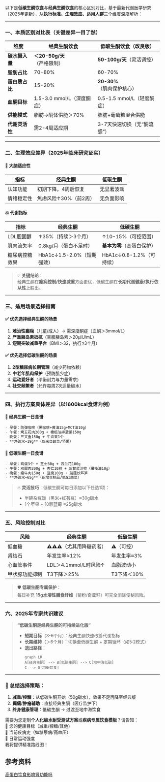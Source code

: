 以下是**低碳生酮饮食**与**经典生酮饮食**的核心区别对比，基于最新代谢医学研究（2025年更新），从**执行标准、生理效应、适用人群**三个维度深度解析：

---

### 一、本质区别对比表（关键差异一目了然）
| **维度**          | 经典生酮饮食                     | 低碳生酮饮食（改良版）          |  
|--------------------|----------------------------------|---------------------------------|  
| **碳水摄入量**     | **＜20-50g/天**（严格限制）      | **50-100g/天**（灵活调控）      |  
| **脂肪占比**       | 70-80%                           | 60-70%                          |  
| **蛋白质占比**     | 15-20%                           | **20-30%**（肌肉保护核心）      |  
| **血酮目标**       | 1.5-3.0 mmol/L（深度酮症）       | 0.5-1.5 mmol/L（轻度酮症）      |  
| **供能模式**       | 脂肪→酮体供能＞70%               | 脂肪+葡萄糖混合供能             |  
| **代谢灵活性**     | 需2-4周适应期                    | 3-7天快速切换（无“酮流感”）     |  

---

### 二、生理效应差异（2025年临床研究证实）
#### 🧠 **大脑适应性**  
| 指标               | 经典生酮                      | 低碳生酮                      |  
|--------------------|-------------------------------|-------------------------------|  
| 认知功能           | 初期下降，4周后恢复           | 无显著波动                    |  
| 情绪稳定性         | 焦虑风险↑30%（前2周）         | 无负面影响                    |  

#### ⚖️ **代谢指标**  
| 指标               | 经典生酮                      | 低碳生酮                      |  
|--------------------|-------------------------------|-------------------------------|  
| LDL胆固醇          | ↑35%（持续＞3个月）           | ↑10-15%（可控范围）           |  
| 肌肉流失率         | 0.8kg/月（蛋白不足时）        | **基本为零**（高蛋白保护）    |  
| 糖尿病控糖效果     | HbA1c↓1.5-2.0%（短期强效）    | HbA1c↓0.8-1.2%（可持续）      |  

> 💡 **关键结论**：  
> 经典生酮在**癫痫控制/快速减重**方面更优，低碳生酮在**长期代谢健康/执行依从性**上胜出。

---

### 三、适用场景选择指南
#### ✅ **优先选择经典生酮的场景**  
1. **难治性癫痫**（儿童/成人）→ 需深度酮症（血酮＞3mmol/L）  
2. **严重胰岛素抵抗**（空腹胰岛素＞20μIU/mL）  
3. **短期突破减重平台**（BMI＞32，执行≤3个月）  

#### ✅ **优先选择低碳生酮的场景**  
1. **2型糖尿病长期管理**（减少药物依赖）  
2. **中老年肌肉保护**（预防肌少症）  
3. **运动爱好者**（平衡耐力与力量需求）  
4. **社交频繁者**（允许每周2次适量碳水）  

---

### 四、执行方案具体差异（以1600kcal食谱为例）
#### 🥩 **经典生酮一日食谱**  
```markdown
- 早餐：防弹咖啡（黑咖啡+黄油15g+MCT油10g）  
- 午餐：烤五花肉200g + 橄榄油拌菠菜150g  
- 晚餐：三文鱼150g + 牛油果1个  
- **净碳水≈18g**（仅来自蔬菜/坚果）
```

#### 🥗 **低碳生酮一日食谱**  
```markdown
- 早餐：鸡蛋3个 + 芝士30g + 西兰花100g  
- 午餐：鸡腿肉200g + 杏仁10粒 + 紫甘蓝沙拉（橄榄油10g）  
- 晚餐：瘦牛肉150g + 豆腐100g + 蘑菇炒芦笋  
- **净碳水≈65g**（新增豆制品/低GI蔬菜）
```

> 🔥 **灵活技巧**：低碳生酮可每日添加以下任选1项：  
> - 半碗杂豆饭（黑米+红芸豆）≈30g碳水  
> - 1个苹果 + 10颗蓝莓 ≈25g碳水  

---

### 五、风险控制对比
| **风险**          | 经典生酮                     | 低碳生酮                     |  
|--------------------|------------------------------|------------------------------|  
| 低血糖             | ⚠️⚠️⚠️（尤其用降糖药者）      | ⚠️（可控）                   |  
| 肾结石             | 年发生率≈12%                 | 年发生率≈3%                  |  
| 心血管事件         | LDL＞4.1mmol/L时风险↑        | 血脂波动小                   |  
| 甲状腺功能抑制     | T3下降＞25%                  | T3下降＜10%                  |  

> 🛡️ **低碳生酮专属保护**：  
> 每日补充 **15g水溶性膳食纤维**（菊粉/奇亚籽）可完全消除便秘风险。

---

### 六、2025年专家共识建议  
> **“低碳生酮是经典生酮的可持续进化版”**  
> - **短期目标**（3-6个月）：经典生酮快速改善代谢指标  
> - **长期维持**（＞6个月）：切换至低碳生酮 + 定期循环（如5:2模式）  
> - **退出路径**：  
>   ```mermaid  
>   graph LR  
>   A[经典生酮] --> B[低碳生酮] --> C[地中海低碳]  
>   C --> D[均衡饮食]  
>   ```

---

### 💎 总结选择策略：  
1. **减重/控糖**：从低碳生酮开始（50g碳水），效果不足再降至经典版  
2. **癫痫/肿瘤辅助**：直接经典生酮（医疗监护下）  
3. **终身健康管理**：低碳生酮 → 过渡至地中海饮食  

需要为您定制**个人化碳水耐受测试方案**或**疾病专属饮食模板**？请告知：  
🔸 您的健康目标（减重/控糖/其他）  
🔸 当前疾病史（如糖尿病/高血压）  
🔸 日常运动强度  
我将提供精准路线图！


## 参考资料
[高蛋白饮食影响肾功能吗](https://v.douyin.com/i-nTJTX7s_E/)
